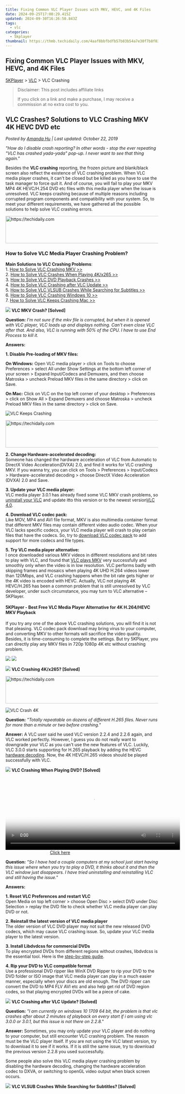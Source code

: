 ```yaml
---
title: Fixing Common VLC Player Issues with MKV, HEVC, and 4K Files
date: 2024-09-25T17:08:29.415Z
updated: 2024-09-30T16:26:50.843Z
tags:
  - vlc
categories:
  - 5kplayer
thumbnail: https://thmb.techidaily.com/4aaf8bbfbdfb57b83b54a7e30f7b8f03d80755a12a2b526e9a90435fad802df2.jpg
---
```


## Fixing Common VLC Player Issues with MKV, HEVC, and 4K Files

[5KPlayer](https://tools.techidaily.com/5kplayer/products/) \> [VLC](https://tools.techidaily.com/5kplayer/products/) \> VLC Crashing

>  Disclaimer: This post includes affiliate links
>
>  If you click on a link and make a purchase, I may receive a commission at no extra cost to you.
>

## VLC Crashes? Solutions to VLC Crashing MKV 4K HEVC DVD etc

 _Posted by [Amanda Hu](https://www.quora.com/profile/Amanda-Hu-21) | Last updated: October 22, 2019_

_"How do I disable crash reporting? In other words - stop the ever repeating "VLC has crashed yada-yada" pop-up. I never want to see that thing again."_

Besides the **VLC crashing** reporting, the frozen picture and blank/black screen also reflect the existence of VLC crashing problem. When VLC media player crashes, it can't be closed but be killed as you have to use the task manager to force quit it. And of course, you will fail to play your MKV MP4 4K HEVC/H.254 DVD etc files with this media player when the issue is unresolved. VLC keeps crashing because of multiple reasons including corrupted program components and compatibility with your system. So, to meet your different requirements, we have gathered all the possible solutions to help solve VLC crashing errors.

<!-- affiliate ads begin -->
<a href="https://versadesk.pxf.io/c/5597632/1815679/21290" target="_top" id="1815679">
  <img src="//a.impactradius-go.com/display-ad/21290-1815679" border="0" alt="https://techidaily.com" width="728" height="90"/>
</a>
<img height="0" width="0" src="https://versadesk.pxf.io/i/5597632/1815679/21290" style="position:absolute;visibility:hidden;" border="0" />
<!-- affiliate ads end -->

### How to Solve VLC Media Player Crashing Problem?

**Main Solutions to VLC Crashing Problems**:  
 1\. [How to Solve VLC Crashing MKV >>](https://tools.techidaily.com/5kplayer/products/)  
 2\. [How to Solve VLC Crashes When Playing 4K/x265 >>](https://tools.techidaily.com/5kplayer/products/)  
 3\. [How to Solve VLC DVD Playback Crashes >>](https://tools.techidaily.com/5kplayer/products/)  
 4\. [How to Solve VLC Crashing after VLC Update >>](https://tools.techidaily.com/5kplayer/products/)  
 5\. [How to Solve VLC VLSUB Crashes While Searching for Subtitles >>](https://tools.techidaily.com/5kplayer/products/)   
 6\. [How to Solve VLC Crashing Windows 10 >>](https://tools.techidaily.com/5kplayer/products/)  
 7\. [How to Solve VLC Keeps Crashing Mac >>](https://tools.techidaily.com/5kplayer/products/)

![](https://www.5kplayer.com/vlc/../seoimg/1.png) **VLC MKV Crash? \[Solved\]**

**Question:** _I'm not sure if the mkv file is corrupted, but when it is opened with VLC player, VLC loads up and displays nothing. Can't even close VLC after that. And also, VLC is running with 50% of the CPU. I have to use End Process to kill it._

**Answers:**

**1\. Disable Pre-loading of MKV files:** 

**On Windows:** Open VLC media player > click on Tools to choose Preferences > select All under Show Settings at the bottom left corner of your screen > Expand Input/Codecs and Demuxers, and then choose Matroska > uncheck Preload MKV files in the same directory > click on Save.

**On Mac:** Click on VLC on the top left corner of your desktop > Preferences > click on Show All > Expand Demuxers and choose Matroska > uncheck Preload MKV files in the same directory > click on Save.

![VLC Keeps Crashing](https://www.5kplayer.com/vlc/img/vlc-crashing-01.jpg) 

<!-- affiliate ads begin -->
<a href="https://zebaoaffiliateprogram.pxf.io/c/5597632/2137974/21526" target="_top" id="2137974">
  <img src="//a.impactradius-go.com/display-ad/21526-2137974" border="0" alt="https://techidaily.com" width="728" height="90"/>
</a>
<img height="0" width="0" src="https://zebaoaffiliateprogram.pxf.io/i/5597632/2137974/21526" style="position:absolute;visibility:hidden;" border="0" />
<!-- affiliate ads end -->

**2\. Change Hardware-accelerated decoding:**  
 Someone has changed the hardware acceleration of VLC from Automatic to DirectX Video Acceleration(DVXA) 2.0, and find it works for VLC crashing MKV. If you wanna try, you can click on Tools > Preferences > Input/Codecs > Hardware-accelerated decoding > choose DirectX Video Acceleration (DVXA) 2.0 and Save.

**3\. Update your VLC media player:**  
 VLC media player 3.0.1 has already fixed some VLC MKV crash problems, so [uninstall your VLC](https://tools.techidaily.com/5kplayer/products/) and update itto this version or to the newest version[VLC 4.0](https://tools.techidaily.com/5kplayer/products/). 

**4\. Download VLC codec pack:**  
 Like MOV, MP4 and AVI file format, MKV is also multimedia container format that different MKV files may contain different video audio codec. When your VLC lacks specific codecs, your VLC media player will crash to play certain files that have the codecs. So, try to [download VLC codec pack](https://tools.techidaily.com/5kplayer/video-music-player/) to add support for more codecs and file types.

**5\. Try VLC media player alternative:**  
 I once downloaded various MKV videos in different resolutions and bit rates to play with VLC, and found that [VLC plays MKV](https://tools.techidaily.com/5kplayer/products/) very successfully and smoothly only when the video is in low resolution. VLC performs badly with skipping frames and mosaics when playing 4K UHD H.264 videos lower than 120Mbps, and VLC crashing happens when the bit rate gets higher or the 4K video is encoded with HEVC. Actually, VLC not playing 4K HEVC/H.265 has been a common problem that is still unresolved by VLC developer, under such circumstance, you may turn to VLC alternative – 5KPlayer.

#### 5KPlayer - Best Free VLC Media Player Alternative for 4K H.264/HEVC MKV Playback

If you try any one of the above VLC crashing solutions, you will find it is not that pleasing. VLC codec pack download may bring virus to your computer, and converting MKV to other formats will sacrifice the video quality. Besides, it is time-consuming to complete the settings. But try 5KPlayer, you can directly play any MKV files in 720p 1080p 4K etc without crashing problem.

[![](https://www.5kplayer.com/vlc/../img/winx_btn.png)](https://tools.techidaily.com/5kplayer/products/) [![](https://www.5kplayer.com/vlc/../img/mac_btn.png)](https://tools.techidaily.com/5kplayer/products/) 

![](https://www.5kplayer.com/vlc/../seoimg/2.png) **VLC Crashing 4K/x265? \[Solved\]**

<!-- affiliate ads begin -->
<a href="https://appsumo.8odi.net/c/5597632/2129738/7443" target="_top" id="2129738">
  <img src="//a.impactradius-go.com/display-ad/7443-2129738" border="0" alt="https://techidaily.com" width="728" height="90"/>
</a>
<img height="0" width="0" src="https://appsumo.8odi.net/i/5597632/2129738/7443" style="position:absolute;visibility:hidden;" border="0" />
<!-- affiliate ads end -->

![VLC Crash 4K](https://www.5kplayer.com/vlc/../video-music-player/img/5kp-vlc-h265-zjy.jpg) 

**Question:** _"Totally repeatable on dozens of different H.265 files. Never runs for more than a minute or two before crashing."_

**Answer:** A VLC user said he used VLC version 2.2.4 and 2.2.6 again, and VLC worked perfectly. However, I guess you do not really want to downgrade your VLC as you can't use the new features of VLC. Luckily, VLC 3.0.0 starts supporting for H.265 playback by adding the HEVC [hardware decoding](https://tools.techidaily.com/5kplayer/video-music-player/). Now, the 4K HEVC/H.265 videos should be played successfully with VLC.

![](https://www.5kplayer.com/vlc/../seoimg/3.png) **VLC Crashing When Playing DVD? \[Solved\]**

<!-- affiliate ads begin -->
<span id="1982499">
					<video width="576" height="240" style="cursor:pointer"
           poster="//a.impactradius-go.com/display-clicktoplayimage/1982499.png"
           onclick="if(!this.playClicked){this.play();this.setAttribute('controls',true);this.playClicked=true;}">
	   <source src="//a.impactradius-go.com/display-ad/22993-1982499">
	   <img src="//a.impactradius-go.com/display-clicktoplayimage/1982499.png" style="border: none; height: 100%; width: 100%; object-fit: contain">
	</video>
	<div style="width:360px;text-align:center"><a href="javascript:window.open(decodeURIComponent('https%3A%2F%2Fhomestyler.sjv.io%2Fc%2F5597632%2F1982499%2F22993'), '_blank');void(0);">Click here</a></div>
</span>
<img height="0" width="0" src="https://imp.pxf.io/i/5597632/1982499/22993" style="position:absolute;visibility:hidden;" border="0" />
<!-- affiliate ads end -->

**Question:** _"So I have had a couple computers at my school just start having this issue where when you try to play a DVD, it thinks about it and then the VLC window just disappears. I have tried uninstalling and reinstalling VLC and still having the issue."_

**Answers:**

**1\. Reset VLC Preferences and restart VLC**  
 Open Media on top left corner > choose Open Disc > select DVD under Disc Selection > replay the DVD file to check whether VLC media player can play DVD or not.

**2\. Reinstall the latest version of VLC media player**  
 The older version of VLC DVD player may not suit the new released DVD codecs, which may cause VLC crashing issue. So, update your VLC media player to the latest version.

**3\. Install Libdvdcss for commercial DVDs**  
 To play encrypted DVDs from different regions without crashes, libdvdcss is the essential tool. Here is the [step-by-step gudie](https://tools.techidaily.com/5kplayer/video-music-player/).

**4\. Rip your DVD to VLC compatible format**  
 Use a professional DVD ripper like WinX DVD Ripper to rip your DVD to the DVD folder or ISO image that VLC media player can play in a much easier manner, especially when your discs are old enough. The DVD ripper can convert the DVD to MP4 FLV AVI etc and also help get rid of DVD region codes, so that playing encrypted DVDs will be a piece of cake.

![](https://www.5kplayer.com/vlc/../seoimg/4.png) **VLC Crashing after VLC Update? \[Solved\]**

**Question:** _"I am currently on windows 10 1709 64 bit, the problem is that vlc crashes after about 2 minutes of playback on every start if i am using vlc 3.0.0 or 3.0.1, but this issue is not there on 2.2.8."_

**Answer:** Sometimes, you may only update your VLC player and do nothing to your computer, but still encounter VLC crashing problem. The reason must be the VLC player itself. If you are not using the VLC latest version, try to download it to see if it works. If it is still the same issue, try to download the previous version 2.2.8 you used successfully.

Some people also solve this VLC media player crashing problem by disabling the hardware decoding, changing the hardware acceleration codec to DXVA, or switching to openGL video output when black screen occurs.

![](https://www.5kplayer.com/vlc/../seoimg/5.png) **VLC VLSUB Crashes While Searching for Subtitles? \[Solved\]**

<!-- affiliate ads begin -->
<span id="1834903">
					<video width="864" height="1536" style="cursor:pointer"
           poster="//a.impactradius-go.com/display-clicktoplayimage/1834903.png"
           onclick="if(!this.playClicked){this.play();this.setAttribute('controls',true);this.playClicked=true;}">
	   <source src="//a.impactradius-go.com/display-ad/16836-1834903">
	   <img src="//a.impactradius-go.com/display-clicktoplayimage/1834903.png" style="border: none; height: 100%; width: 100%; object-fit: contain">
	</video>
	<div style="width:540px;text-align:center"><a href="javascript:window.open(decodeURIComponent('https%3A%2F%2F25home.pxf.io%2Fc%2F5597632%2F1834903%2F16836'), '_blank');void(0);">Click here</a></div>
</span>
<img height="0" width="0" src="https://imp.pxf.io/i/5597632/1834903/16836" style="position:absolute;visibility:hidden;" border="0" />
<!-- affiliate ads end -->

1\. Download the Notepad++ from here and install it on your computer.  
 2\. (For MacOS X and Linux Users) Download any free hex editor program.  
 3\. Now open Notepad++ and go to Plugins > Plugin Manager -> Show Plugin Manager.  
 4\. Find "Hex Editor" in the list and install it. Notepad++ will reinstall.  
 5\. Now go to the installed location of VLC (most probably Program Files).  
 6\. From there navigate to: VideoLAN > VLC > lua > extensions  
 7\. Now open "VLSub.luac" in notepad++ and from Plugins select Hex Editor -> View in Hex.  
 8\. Now open Find box or press CTRL + F and search for "HTTP/1.1".

![VLC VLSUB Crashes](https://www.5kplayer.com/vlc/img/vlc-vlsub-crashing.jpg) 

 9\. There when found replace HTTP/1.1 with HTTP/1.0.  
 10\. Now save the file by pressing CTRL + S. Notepad++ will ask you to run as admin. Select yes and it will automatically run as admin. Now save again and use VLC again.

![](https://www.5kplayer.com/vlc/../seoimg/6.png) **VLC Crashing Windows 10? \[Solved\]**

**Question:** _"this has now become a big issue for me because i can't watch any video an my pc ... every time i play any video on my Acer nitro 5 using vlc media player at that very moment windows crashes . I've tried to uninstall and re-install it on my device but the problem continued. : ("_ 

**Answer:** This seems a big problem as many people have brought this VLC crashing problem to the Microsoft forum, but found no good solutions. Someone guesses it is the reason of the graphics driver and suggests you to update the driver, but doesn't show the result. While others say you should update the VLC media player. After ransacking the forum and internet, VLC crashing on Windows 10 problem is still a headache. So, trying another [Windows 10 media player](https://tools.techidaily.com/5kplayer/video-music-player/) would be the best workaround at present.

![](https://www.5kplayer.com/vlc/../seoimg/7.png) **VLC Keeps Crashing Mac? \[Solved\]**

It seems that VLC crashing Mac problem happens most on VLC 3.x.x, and downgrading the VLC to 2.x.x solve the issue from most people and for most AVI, MKV, MP4, DVD, HEVC and H.264 playback. Besides, updating to 3.0.4 would be a good choice as VLC has been improved greatly for macOS. However, VLC just added support for Apple M1 Macs, so it is too new to solve some problems occuring on M1 Macs.

You can also try the old method to see if it works: Quit VLC if it is running > delete the VLC folder in /Users/USERNAME/Library/Preferences > delete org.videolan.vlc.plist in /Users/USERNAME/Library/Preferences > delete org.videolan.vlc.plist in /DRIVENAME/Library/Preferences.

## So Time-consuming? Why not Try VLC Media Player Alternative

It would be better if you spent much time and solved the VLC keeps crashing problem through the method mentioned above. However, the truth is that the solutions are suitable for someone while fail to others. Considering that, the easiest and most direct way would be VLC alternative – a media player that plays most media files like VLC, and even better it handles what VLC fails to play.

5KPlayer is the best choice. As a video music player, 5KPlayer plays MP4 MKV AVI DVD 360 MP3 etc and H.264/HEVC 4K videos very easily without crashing problem. If needed, you can also use 5KPlayer to download videos from Dailymotion, Vimeo, etc and [DLNA streaming](https://tools.techidaily.com/5kplayer/dlna/) video music to big screen TV wirelessly.

![Solve VLC Crashing](https://www.5kplayer.com/vlc/../video-music-player/img/5kplayer-ver-dlna.jpg) 

[![](https://www.5kplayer.com/vlc/../img/winx_btn.png)](https://tools.techidaily.com/5kplayer/products/) [![](https://www.5kplayer.com/vlc/../img/mac_btn.png)](https://tools.techidaily.com/5kplayer/products/)

<ins class="adsbygoogle"
     style="display:block"
     data-ad-format="autorelaxed"
     data-ad-client="ca-pub-7571918770474297"
     data-ad-slot="1223367746"></ins>

<ins class="adsbygoogle"
     style="display:block"
     data-ad-client="ca-pub-7571918770474297"
     data-ad-slot="8358498916"
     data-ad-format="auto"
     data-full-width-responsive="true"></ins>

<span class="atpl-alsoreadstyle">Also read:</span>
<div><ul>
<li><a href="https://win-able.techidaily.com/fixed-horizon-zero-dawn-boost-fps-and-increase-performance/"><u>[Fixed] Horizon Zero Dawn BOOST FPS and Increase Performance</u></a></li>
<li><a href="https://fox-boxes.techidaily.com/updated-novice-necessities-your-first-steps-in-gopro-world/"><u>[Updated] Novice Necessities - Your First Steps in GoPro World</u></a></li>
<li><a href="https://youtube-docs.techidaily.com/approved-decode-your-youtube-preferences-with-these-6-fan-favorite-questionnaires/"><u>2024 Approved Decode Your YouTube Preferences with These 6 Fan-Favorite Questionnaires</u></a></li>
<li><a href="https://media-tips.techidaily.com/mp4-vs-mpeg-4-mov-selecting-the-optimal-video-codec-for-your-project/"><u>MP4 vs MPEG-4 MOV: Selecting the Optimal Video Codec for Your Project</u></a></li>
<li><a href="https://ai-driven-video-production.techidaily.com/new-the-best-free-mp4-video-splitters-and-cutters/"><u>New The Best Free MP4 Video Splitters and Cutters</u></a></li>
<li><a href="https://solve-info.techidaily.com/podcast-conversion-mastery-discover-the-three-most-efficient-techniques-for-mp3-creation/"><u>Podcast Conversion Mastery: Discover the Three Most Efficient Techniques for MP3 Creation</u></a></li>
<li><a href="https://media-tips.techidaily.com/step-by-step-guide-converting-h2e3-video-files-into-avi/"><u>Step-by-Step Guide: Converting H.2e3 Video Files Into AVI</u></a></li>
<li><a href="https://media-tips.techidaily.com/step-by-step-tutorial-upgrading-3gp-videos-to-premium-mp4-format-using-a-mac-computer/"><u>Step-by-Step Tutorial: Upgrading 3GP Videos to Premium MP4 Format Using a Mac Computer</u></a></li>
<li><a href="https://media-tips.techidaily.com/top-5-zero-cost-tools-for-converting-avi-videos/"><u>Top 5 Zero-Cost Tools for Converting AVI Videos</u></a></li>
</ul></div>

